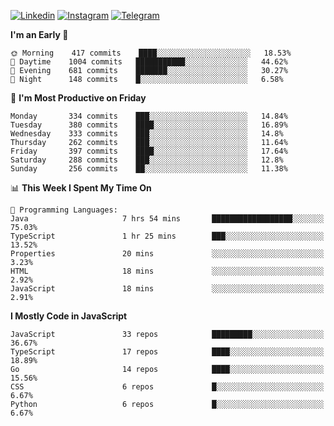 [![Linkedin](https://img.shields.io/badge/-Archie-blue?style=flat-square&labelColor=gray&logo=Linkedin&logoColor=white&link=https://www.linkedin.com/in/archisdi)](https://www.linkedin.com/in/archisdi)
[![Instagram](https://img.shields.io/badge/-@archisdi-orange?style=flat-square&labelColor=gray&logo=Instagram&logoColor=white&link=https://www.instagram.com/archisdi)](https://www.instagram.com/archisdi)
[![Telegram](https://img.shields.io/badge/-aai-informational?style=flat-square&labelColor=gray&logo=telegram&logoColor=white&link=https://t.me/archisdi)](https://t.me/archisdi)

<!--START_SECTION:waka-->
**I'm an Early 🐤** 

```text
🌞 Morning    417 commits    ████░░░░░░░░░░░░░░░░░░░░░   18.53% 
🌆 Daytime    1004 commits   ███████████░░░░░░░░░░░░░░   44.62% 
🌃 Evening    681 commits    ███████░░░░░░░░░░░░░░░░░░   30.27% 
🌙 Night      148 commits    █░░░░░░░░░░░░░░░░░░░░░░░░   6.58%

```
📅 **I'm Most Productive on Friday** 

```text
Monday       334 commits    ███░░░░░░░░░░░░░░░░░░░░░░   14.84% 
Tuesday      380 commits    ████░░░░░░░░░░░░░░░░░░░░░   16.89% 
Wednesday    333 commits    ███░░░░░░░░░░░░░░░░░░░░░░   14.8% 
Thursday     262 commits    ███░░░░░░░░░░░░░░░░░░░░░░   11.64% 
Friday       397 commits    ████░░░░░░░░░░░░░░░░░░░░░   17.64% 
Saturday     288 commits    ███░░░░░░░░░░░░░░░░░░░░░░   12.8% 
Sunday       256 commits    ██░░░░░░░░░░░░░░░░░░░░░░░   11.38%

```


📊 **This Week I Spent My Time On** 

```text
💬 Programming Languages: 
Java                     7 hrs 54 mins       ██████████████████░░░░░░░   75.03% 
TypeScript               1 hr 25 mins        ███░░░░░░░░░░░░░░░░░░░░░░   13.52% 
Properties               20 mins             ░░░░░░░░░░░░░░░░░░░░░░░░░   3.23% 
HTML                     18 mins             ░░░░░░░░░░░░░░░░░░░░░░░░░   2.92% 
JavaScript               18 mins             ░░░░░░░░░░░░░░░░░░░░░░░░░   2.91%

```

**I Mostly Code in JavaScript** 

```text
JavaScript               33 repos            █████████░░░░░░░░░░░░░░░░   36.67% 
TypeScript               17 repos            ████░░░░░░░░░░░░░░░░░░░░░   18.89% 
Go                       14 repos            ████░░░░░░░░░░░░░░░░░░░░░   15.56% 
CSS                      6 repos             █░░░░░░░░░░░░░░░░░░░░░░░░   6.67% 
Python                   6 repos             █░░░░░░░░░░░░░░░░░░░░░░░░   6.67%

```



<!--END_SECTION:waka-->